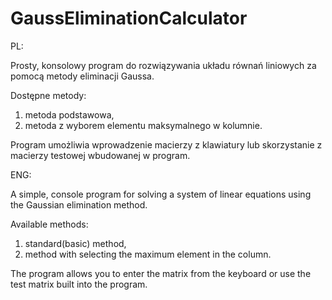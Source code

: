 # GaussEliminationCalculator

PL:

Prosty, konsolowy program do rozwiązywania układu równań liniowych za pomocą metody eliminacji Gaussa.

Dostępne metody:
1. metoda podstawowa,
2. metoda z wyborem elementu maksymalnego w kolumnie.

Program umożliwia wprowadzenie macierzy z klawiatury lub skorzystanie z macierzy testowej wbudowanej w program.

ENG:

A simple, console program for solving a system of linear equations using the Gaussian elimination method.

Available methods:
1. standard(basic) method,
2. method with selecting the maximum element in the column.

The program allows you to enter the matrix from the keyboard or use the test matrix built into the program.
